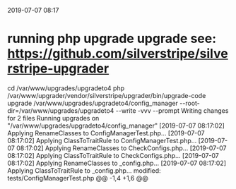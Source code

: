 2019-07-07 08:17

# running php upgrade upgrade see: https://github.com/silverstripe/silverstripe-upgrader
cd /var/www/upgrades/upgradeto4
php /var/www/upgrader/vendor/silverstripe/upgrader/bin/upgrade-code upgrade /var/www/upgrades/upgradeto4/config_manager  --root-dir=/var/www/upgrades/upgradeto4 --write -vvv --prompt
Writing changes for 2 files
Running upgrades on "/var/www/upgrades/upgradeto4/config_manager"
[2019-07-07 08:17:02] Applying RenameClasses to ConfigManagerTest.php...
[2019-07-07 08:17:02] Applying ClassToTraitRule to ConfigManagerTest.php...
[2019-07-07 08:17:02] Applying RenameClasses to CheckConfigs.php...
[2019-07-07 08:17:02] Applying ClassToTraitRule to CheckConfigs.php...
[2019-07-07 08:17:02] Applying RenameClasses to _config.php...
[2019-07-07 08:17:02] Applying ClassToTraitRule to _config.php...
modified:	tests/ConfigManagerTest.php
@@ -1,4 +1,6 @@
 <?php
+
+use SilverStripe\Dev\SapphireTest;

 class ConfigManagerTest extends SapphireTest
 {

modified:	src/Tasks/CheckConfigs.php
@@ -2,11 +2,16 @@

 namespace Sunnysideup\ConfigManager\Tasks;

-use BuildTask;
-use ClassInfo;
+
+
 use ReflectionClass;
-use Director;
-use DB;
+
+
+use SilverStripe\Core\ClassInfo;
+use SilverStripe\Control\Director;
+use SilverStripe\ORM\DB;
+use SilverStripe\Dev\BuildTask;
+


 class CheckConfigs extends BuildTask

Writing changes for 2 files
✔✔✔